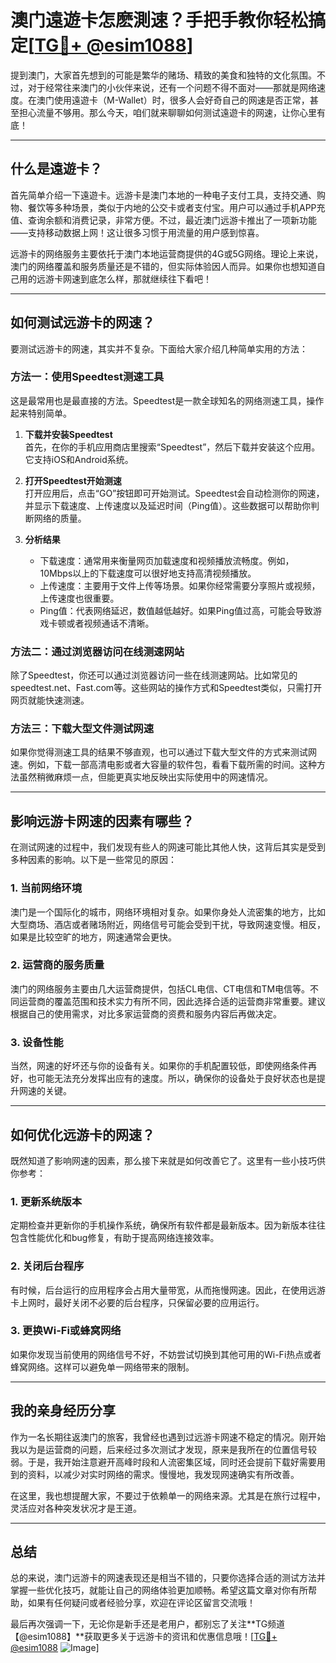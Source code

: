 # 澳门遠遊卡怎麽測速？手把手教你轻松搞定[[TG💪+ @esim1088](https://t.me/s/esim1088)]

提到澳门，大家首先想到的可能是繁华的赌场、精致的美食和独特的文化氛围。不过，对于经常往来澳门的小伙伴来说，还有一个问题不得不面对——那就是网络速度。在澳门使用遠遊卡（M-Wallet）时，很多人会好奇自己的网速是否正常，甚至担心流量不够用。那么今天，咱们就来聊聊如何测试遠遊卡的网速，让你心里有底！

---

## 什么是遠遊卡？

首先简单介绍一下遠遊卡。远游卡是澳门本地的一种电子支付工具，支持交通、购物、餐饮等多种场景，类似于内地的公交卡或者支付宝。用户可以通过手机APP充值、查询余额和消费记录，非常方便。不过，最近澳门远游卡推出了一项新功能——支持移动数据上网！这让很多习惯于用流量的用户感到惊喜。

远游卡的网络服务主要依托于澳门本地运营商提供的4G或5G网络。理论上来说，澳门的网络覆盖和服务质量还是不错的，但实际体验因人而异。如果你也想知道自己用的远游卡网速到底怎么样，那就继续往下看吧！

---

## 如何测试远游卡的网速？

要测试远游卡的网速，其实并不复杂。下面给大家介绍几种简单实用的方法：

### 方法一：使用Speedtest测速工具

这是最常用也是最直接的方法。Speedtest是一款全球知名的网络测速工具，操作起来特别简单。

1. **下载并安装Speedtest**  
   首先，在你的手机应用商店里搜索“Speedtest”，然后下载并安装这个应用。它支持iOS和Android系统。

2. **打开Speedtest开始测速**  
   打开应用后，点击“GO”按钮即可开始测试。Speedtest会自动检测你的网速，并显示下载速度、上传速度以及延迟时间（Ping值）。这些数据可以帮助你判断网络的质量。

3. **分析结果**  
   - 下载速度：通常用来衡量网页加载速度和视频播放流畅度。例如，10Mbps以上的下载速度可以很好地支持高清视频播放。
   - 上传速度：主要用于文件上传等场景。如果你经常需要分享照片或视频，上传速度也很重要。
   - Ping值：代表网络延迟，数值越低越好。如果Ping值过高，可能会导致游戏卡顿或者视频通话不清晰。

### 方法二：通过浏览器访问在线测速网站

除了Speedtest，你还可以通过浏览器访问一些在线测速网站。比如常见的speedtest.net、Fast.com等。这些网站的操作方式和Speedtest类似，只需打开网页就能快速测速。

### 方法三：下载大型文件测试网速

如果你觉得测速工具的结果不够直观，也可以通过下载大型文件的方式来测试网速。例如，下载一部高清电影或者大容量的软件包，看看下载所需的时间。这种方法虽然稍微麻烦一点，但能更真实地反映出实际使用中的网速情况。

---

## 影响远游卡网速的因素有哪些？

在测试网速的过程中，我们发现有些人的网速可能比其他人快，这背后其实是受到多种因素的影响。以下是一些常见的原因：

### 1. 当前网络环境
澳门是一个国际化的城市，网络环境相对复杂。如果你身处人流密集的地方，比如大型商场、酒店或者赌场附近，网络信号可能会受到干扰，导致网速变慢。相反，如果是比较空旷的地方，网速通常会更快。

### 2. 运营商的服务质量
澳门的网络服务主要由几大运营商提供，包括CL电信、CT电信和TM电信等。不同运营商的覆盖范围和技术实力有所不同，因此选择合适的运营商非常重要。建议根据自己的使用需求，对比多家运营商的资费和服务内容后再做决定。

### 3. 设备性能
当然，网速的好坏还与你的设备有关。如果你的手机配置较低，即使网络条件再好，也可能无法充分发挥出应有的速度。所以，确保你的设备处于良好状态也是提升网速的关键。

---

## 如何优化远游卡的网速？

既然知道了影响网速的因素，那么接下来就是如何改善它了。这里有一些小技巧供你参考：

### 1. 更新系统版本
定期检查并更新你的手机操作系统，确保所有软件都是最新版本。因为新版本往往包含性能优化和bug修复，有助于提高网络连接效率。

### 2. 关闭后台程序
有时候，后台运行的应用程序会占用大量带宽，从而拖慢网速。因此，在使用远游卡上网时，最好关闭不必要的后台程序，只保留必要的应用运行。

### 3. 更换Wi-Fi或蜂窝网络
如果你发现当前使用的网络信号不好，不妨尝试切换到其他可用的Wi-Fi热点或者蜂窝网络。这样可以避免单一网络带来的限制。

---

## 我的亲身经历分享

作为一名长期往返澳门的旅客，我曾经也遇到过远游卡网速不稳定的情况。刚开始我以为是运营商的问题，后来经过多次测试才发现，原来是我所在的位置信号较弱。于是，我开始注意避开高峰时段和人流密集区域，同时还会提前下载好需要用到的资料，以减少对实时网络的需求。慢慢地，我发现网速确实有所改善。

在这里，我也想提醒大家，不要过于依赖单一的网络来源。尤其是在旅行过程中，灵活应对各种突发状况才是王道。

---

## 总结

总的来说，澳门远游卡的网速表现还是相当不错的，只要你选择合适的测试方法并掌握一些优化技巧，就能让自己的网络体验更加顺畅。希望这篇文章对你有所帮助，如果有任何疑问或者经验分享，欢迎在评论区留言交流哦！

最后再次强调一下，无论你是新手还是老用户，都别忘了关注**TG频道【@esim1088】**获取更多关于远游卡的资讯和优惠信息哦！[[TG💪+ @esim1088](https://t.me/s/esim1088) ![Image](https://i.postimg.cc/4NQfJmqS/Snipaste-2025-05-13-00-14-12.png)]